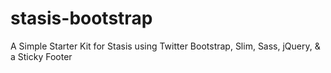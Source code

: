 stasis-bootstrap
================

A Simple Starter Kit for Stasis using Twitter Bootstrap, Slim, Sass, jQuery, &amp; a Sticky Footer